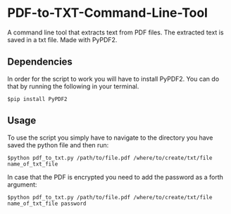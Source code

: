 # PDF-to-TXT-Command-Line-Tool
A command line tool that extracts text from PDF files. The extracted text is saved in a txt file. Made with PyPDF2.

## Dependencies ##
In order for the script to work you will have to install PyPDF2. You can do that by running the following in your terminal.
```
$pip install PyPDF2
```

## Usage ##
To use the script you simply have to navigate to the directory you have saved the python file and then run:
```
$python pdf_to_txt.py /path/to/file.pdf /where/to/create/txt/file name_of_txt_file 
```
In case that the PDF is encrypted you need to add the password as a forth argument:
```
$python pdf_to_txt.py /path/to/file.pdf /where/to/create/txt/file name_of_txt_file password
``` 







